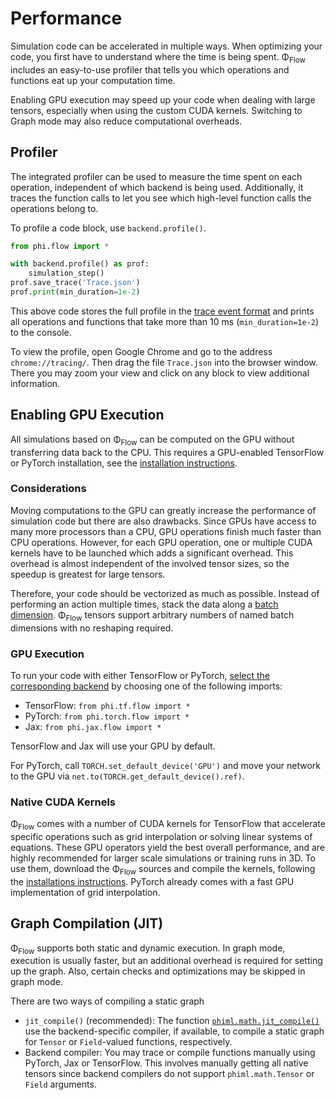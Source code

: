 # Performance
Simulation code can be accelerated in multiple ways.
When optimizing your code, you first have to understand where the time is being spent.
Φ<sub>Flow</sub> includes an easy-to-use profiler that tells you which operations and functions eat up your computation time.

Enabling GPU execution may speed up your code when dealing with large tensors,
especially when using the custom CUDA kernels.
Switching to Graph mode may also reduce computational overheads.

## Profiler
The integrated profiler can be used to measure the time spent on each operation, independent of which backend is being used.
Additionally, it traces the function calls to let you see which high-level function calls the operations belong to.

To profile a code block, use `backend.profile()`.
```python
from phi.flow import *

with backend.profile() as prof:
    simulation_step()
prof.save_trace('Trace.json')
prof.print(min_duration=1e-2)
```
This above code stores the full profile in the [trace event format](https://docs.google.com/document/d/1CvAClvFfyA5R-PhYUmn5OOQtYMH4h6I0nSsKchNAySU)
and prints all operations and functions that take more than 10 ms (`min_duration=1e-2`) to the console.

To view the profile, open Google Chrome and go to the address `chrome://tracing/`.
Then drag the file `Trace.json` into the browser window.
There you may zoom your view and click on any block to view additional information.

## Enabling GPU Execution
All simulations based on Φ<sub>Flow</sub> can be computed on the GPU without transferring data back to the CPU.
This requires a GPU-enabled TensorFlow or PyTorch installation, see the [installation instructions](Installation_Instructions.md).

### Considerations
Moving computations to the GPU can greatly increase the performance of simulation code but there are also drawbacks.
Since GPUs have access to many more processors than a CPU, GPU operations finish much faster than CPU operations.
However, for each GPU operation, one or multiple CUDA kernels have to be launched which adds a significant overhead.
This overhead is almost independent of the involved tensor sizes, so the speedup is greatest for large tensors.

Therefore, your code should be vectorized as much as possible.
Instead of performing an action multiple times, stack the data along a [batch dimension](https://tum-pbs.github.io/PhiFlow/Math.html#shapes).
Φ<sub>Flow</sub> tensors support arbitrary numbers of named batch dimensions with no reshaping required.

### GPU Execution
To run your code with either TensorFlow or PyTorch, [select the corresponding backend](https://tum-pbs.github.io/PhiFlow/Math.html#backend-selection) by choosing one of the following imports:

- TensorFlow: `from phi.tf.flow import *`
- PyTorch: `from phi.torch.flow import *`
- Jax: `from phi.jax.flow import *`

TensorFlow and Jax will use your GPU by default.

For PyTorch, call `TORCH.set_default_device('GPU')` and move your network
to the GPU via `net.to(TORCH.get_default_device().ref)`.

### Native CUDA Kernels
Φ<sub>Flow</sub> comes with a number of CUDA kernels for TensorFlow that accelerate specific operations such as grid interpolation or solving linear systems of equations.
These GPU operators yield the best overall performance, and are highly recommended for larger scale simulations or training runs in 3D.
To use them, download the Φ<sub>Flow</sub> sources and compile the kernels, following the [installations instructions](Installation_Instructions.md).
PyTorch already comes with a fast GPU implementation of grid interpolation.

## Graph Compilation (JIT)
Φ<sub>Flow</sub> supports both static and dynamic execution.
In graph mode, execution is usually faster, but an additional overhead is required for setting up the graph.
Also, certain checks and optimizations may be skipped in graph mode.

There are two ways of compiling a static graph

* `jit_compile()` (recommended): The function
  [`phiml.math.jit_compile()`](https://tum-pbs.github.io/PhiFlow/phi/math/#phiml.math.jit_compile)
  use the backend-specific compiler, if available, to compile a static graph for `Tensor` or `Field`-valued functions, respectively.
* Backend compiler: You may trace or compile functions manually using PyTorch, Jax or TensorFlow.
  This involves manually getting all native tensors since backend compilers do not support `phiml.math.Tensor` or `Field` arguments.
